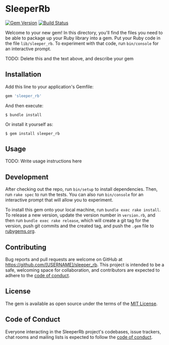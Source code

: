 # SleeperRb
[![Gem Version](https://badge.fury.io/rb/simplecov-small-badge.svg)](https://badge.fury.io/rb/simplecov-small-badge)
[![Build Status](https://app.travis-ci.com/sjweil9/sleeper_rb.svg?branch=main)](https://app.travis-ci.com/sjweil9/sleeper_rb)

Welcome to your new gem! In this directory, you'll find the files you need to be able to package up your Ruby library into a gem. Put your Ruby code in the file `lib/sleeper_rb`. To experiment with that code, run `bin/console` for an interactive prompt.

TODO: Delete this and the text above, and describe your gem

## Installation

Add this line to your application's Gemfile:

```ruby
gem 'sleeper_rb'
```

And then execute:

    $ bundle install

Or install it yourself as:

    $ gem install sleeper_rb

## Usage

TODO: Write usage instructions here

## Development

After checking out the repo, run `bin/setup` to install dependencies. Then, run `rake spec` to run the tests. You can also run `bin/console` for an interactive prompt that will allow you to experiment.

To install this gem onto your local machine, run `bundle exec rake install`. To release a new version, update the version number in `version.rb`, and then run `bundle exec rake release`, which will create a git tag for the version, push git commits and the created tag, and push the `.gem` file to [rubygems.org](https://rubygems.org).

## Contributing

Bug reports and pull requests are welcome on GitHub at https://github.com/[USERNAME]/sleeper_rb. This project is intended to be a safe, welcoming space for collaboration, and contributors are expected to adhere to the [code of conduct](https://github.com/[USERNAME]/sleeper_rb/blob/master/CODE_OF_CONDUCT.md).

## License

The gem is available as open source under the terms of the [MIT License](https://opensource.org/licenses/MIT).

## Code of Conduct

Everyone interacting in the SleeperRb project's codebases, issue trackers, chat rooms and mailing lists is expected to follow the [code of conduct](https://github.com/[USERNAME]/sleeper_rb/blob/master/CODE_OF_CONDUCT.md).
